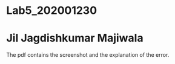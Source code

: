 # Lab5_202001230
# Jil Jagdishkumar Majiwala
The pdf contains the screenshot and the explanation of the error.
